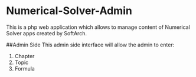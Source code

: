 # Numerical-Solver-Admin
This is a php web application which allows to manage content of Numerical Solver apps created by SoftArch.

##Admin Side
This admin side interface will allow the admin to enter:

1. Chapter
2. Topic
3. Formula
